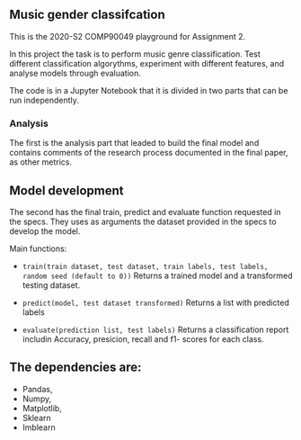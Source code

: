 ## Music gender classifcation
This is the 2020-S2 COMP90049 playground for Assignment 2.

In this project the task is to perform music genre classification. Test different classification algorythms, experiment with different features, and analyse models through evaluation.

The code is in a Jupyter Notebook that it is divided in two parts that can be run independently.

### Analysis

The first is the analysis part that leaded to build the final model and contains comments of the research process documented in the final paper, as other metrics.

## Model development 
The second has the final train, predict and evaluate function requested in the specs. They uses as arguments the dataset provided in the specs to develop the model.

Main functions:
 - `train(train dataset, test dataset, train labels, test labels, random seed (default to 0))` 
Returns a trained model and a transformed testing dataset.

- `predict(model, test dataset transformed)`
Returns a list with predicted labels

- `evaluate(prediction list, test labels)`
Returns a classification report includin Accuracy, presicion, recall and f1- scores for each class.

## The dependencies are:
- Pandas, 
- Numpy, 
- Matplotlib, 
- Sklearn
- Imblearn
